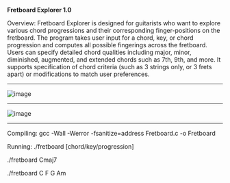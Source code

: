 **Fretboard Explorer 1.0**

Overview:
Fretboard Explorer is designed for guitarists who want to explore various chord progressions and their corresponding finger-positions on the fretboard. The program takes user input for a chord, key, or chord progression and computes all possible fingerings across the fretboard. Users can specify detailed chord qualities including major, minor, diminished, augmented, and extended chords such as 7th, 9th, and more. It supports specification of chord criteria (such as 3 strings only, or 3 frets apart) or modifications to match user preferences. 

________________________________________________________________________________________________________________

![image](https://github.com/user-attachments/assets/e79599b6-c0b5-4e35-ae1c-7b99ccd2deef)

________________________________________________________________________________________________________________

![image](https://github.com/user-attachments/assets/a2ae3ec6-5d85-46fc-8c49-8c5c42036b99)

________________________________________________________________________________________________________________

Compiling:
gcc -Wall -Werror -fsanitize=address Fretboard.c -o Fretboard

Running: 
./fretboard [chord/key/progression]

./fretboard Cmaj7

./fretboard C F G Am


